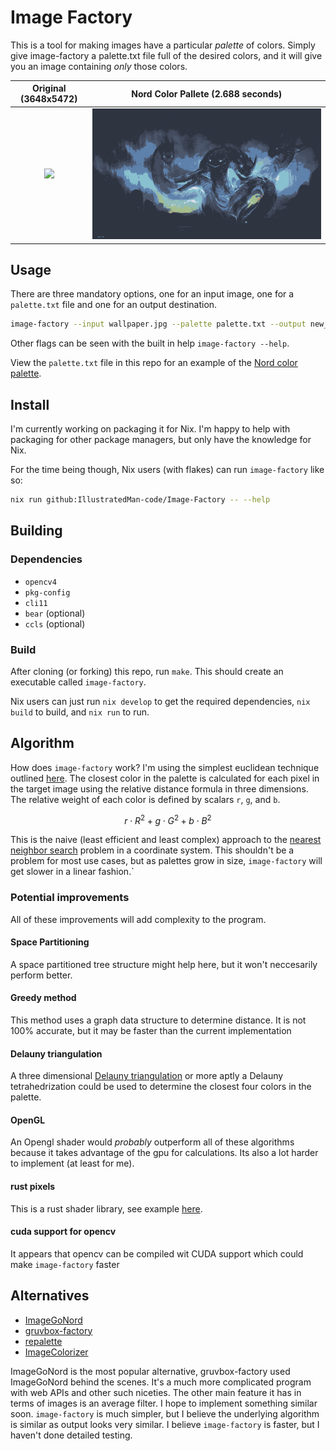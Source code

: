 # Image Factory
This is a tool for making images have a particular *palette* of colors. 
Simply give image-factory a palette.txt file full of the desired colors, and it will give you an image containing *only* those colors.

Original (3648x5472)            |  Nord Color Pallete (2.688 seconds)
:-------------------------:|:-------------------------:
![](./wallpaper.jpg)  |  ![](newwallpaper.jpg)

## Usage
There are three mandatory options, one for an input image, one for a `palette.txt` file and one for an output destination.
```bash
image-factory --input wallpaper.jpg --palette palette.txt --output new_wallpaper.jpg
```
Other flags can be seen with the built in help `image-factory --help`.

View the `palette.txt` file in this repo for an example of the [Nord color palette](https://www.nordtheme.com/).


## Install
I'm currently working on packaging it for Nix. I'm happy to help with packaging for other package managers, but only have the knowledge for Nix.

For the time being though, Nix users (with flakes) can run `image-factory` like so:
```bash
nix run github:IllustratedMan-code/Image-Factory -- --help
```
## Building
### Dependencies
- `opencv4`
- `pkg-config`
- `cli11`
- `bear` (optional)
- `ccls` (optional)

### Build
After cloning (or forking) this repo, run `make`. This should create an executable called `image-factory`.

Nix users can just run `nix develop` to get the required dependencies, `nix build` to build, and `nix run` to run.

## Algorithm
How does `image-factory` work? I'm using the simplest euclidean technique outlined [here](https://en.wikipedia.org/wiki/Color_difference).
The closest color in the palette is calculated for each pixel in the target image using the relative distance formula in three dimensions.
The relative weight of each color is defined by scalars `r`, `g`, and `b`.

$$r \cdot R^2 + g \cdot G^2 + b \cdot B^2$$

This is the naive (least efficient and least complex) approach to the [nearest neighbor search](https://en.wikipedia.org/wiki/Nearest_neighbor_search) problem in a coordinate system. 
This shouldn't be a problem for most use cases, but as palettes grow in size, `image-factory` will get slower in a linear fashion.` 

### Potential improvements
All of these improvements will add complexity to the program.
#### Space Partitioning
A space partitioned tree structure might help here, but it won't neccesarily perform better.
#### Greedy method
This method uses a graph data structure to determine distance. It is not 100% accurate, but it may be faster than the current implementation
#### Delauny triangulation
A three dimensional [Delauny triangulation](https://en.wikipedia.org/wiki/Delaunay_triangulation) or more aptly a Delauny tetrahedrization could be used to determine the closest four colors in the palette.
#### OpenGL
An Opengl shader would *probably* outperform all of these algorithms because it takes advantage of the gpu for calculations. Its also a lot harder to implement (at least for me).
#### rust pixels
This is a rust shader library, see example [here](https://github.com/parasyte/pixels/tree/main/examples/custom-shader).
#### cuda support for opencv
It appears that opencv can be compiled wit CUDA support which could make `image-factory` faster

## Alternatives
- [ImageGoNord](https://github.com/Schrodinger-Hat/ImageGoNord)
- [gruvbox-factory](https://github.com/paulopacitti/gruvbox-factory)
- [repalette](https://github.com/danielgafni/repalette)
- [ImageColorizer](https://github.com/kiddae/ImageColorizer)

ImageGoNord is the most popular alternative, gruvbox-factory used ImageGoNord behind the scenes. 
It's a much more complicated program with web APIs and other such niceties. The other main feature it has in terms of images is an average filter. 
I hope to implement something similar soon. `image-factory` is much simpler, but I believe the underlying algorithm is similar as output looks very similar.
I believe `image-factory` is faster, but I haven't done detailed testing. 
